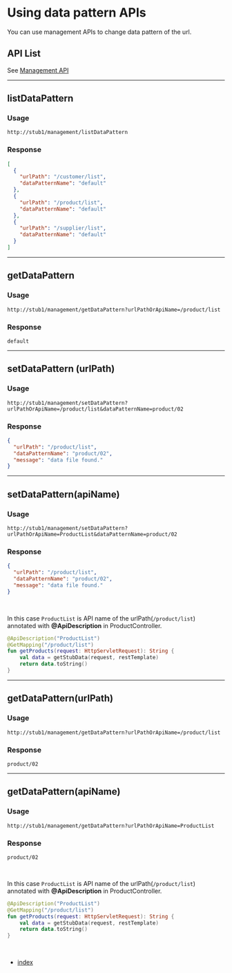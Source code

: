 # Using data pattern APIs

You can use management APIs to change data pattern of the url.

## API List

See [Management API](../management/management_api.md)

<hr>

## listDataPattern

### Usage

```
http://stub1/management/listDataPattern
```

### Response

```json
[
  {
    "urlPath": "/customer/list",
    "dataPatternName": "default"
  },
  {
    "urlPath": "/product/list",
    "dataPatternName": "default"
  },
  {
    "urlPath": "/supplier/list",
    "dataPatternName": "default"
  }
]
```

<hr>

## getDataPattern

### Usage

```
http://stub1/management/getDataPattern?urlPathOrApiName=/product/list
```

### Response

```
default
```

<hr>

## setDataPattern (urlPath)

### Usage

```
http://stub1/management/setDataPattern?urlPathOrApiName=/product/list&dataPatternName=product/02
```

### Response

```json
{
  "urlPath": "/product/list",
  "dataPatternName": "product/02",
  "message": "data file found."
}
```

<hr>

## setDataPattern(apiName)

### Usage

```
http://stub1/management/setDataPattern?urlPathOrApiName=ProductList&dataPatternName=product/02
```

### Response

```json
{
  "urlPath": "/product/list",
  "dataPatternName": "product/02",
  "message": "data file found."
}
```

<br>

In this case `ProductList` is API name of the urlPath(`/product/list`) annotated with **@ApiDescription** in
ProductController.

```kotlin
@ApiDescription("ProductList")
@GetMapping("/product/list")
fun getProducts(request: HttpServletRequest): String {
    val data = getStubData(request, restTemplate)
    return data.toString()
}
```

<hr>

## getDataPattern(urlPath)

### Usage

```
http://stub1/management/getDataPattern?urlPathOrApiName=/product/list
```

### Response

```
product/02
```

<hr>

## getDataPattern(apiName)

### Usage

```
http://stub1/management/getDataPattern?urlPathOrApiName=ProductList
```

### Response

```
product/02
```

<br>

In this case `ProductList` is API name of the urlPath(`/product/list`) annotated with **@ApiDescription** in
ProductController.

```kotlin
@ApiDescription("ProductList")
@GetMapping("/product/list")
fun getProducts(request: HttpServletRequest): String {
    val data = getStubData(request, restTemplate)
    return data.toString()
}
```

<br>

- [index](../index.md)

<br>
